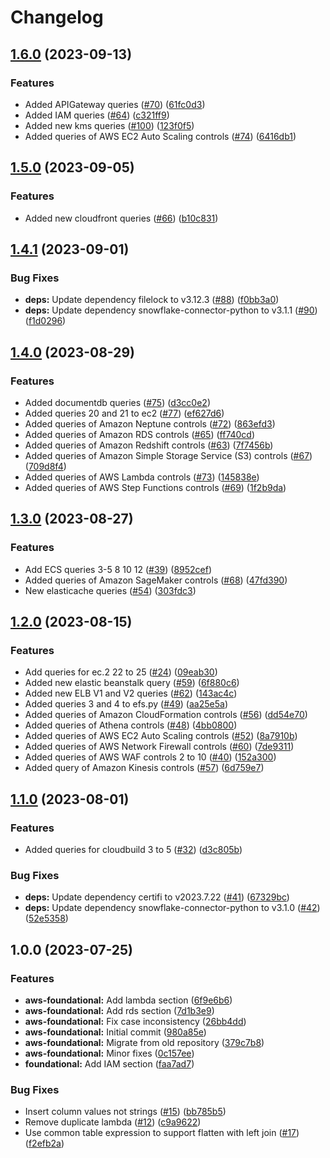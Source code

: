 # Changelog

## [1.6.0](https://github.com/cloudquery/policies-premium/compare/aws-foundational_security-snowflake-v1.5.0...aws-foundational_security-snowflake-v1.6.0) (2023-09-13)


### Features

* Added APIGateway queries ([#70](https://github.com/cloudquery/policies-premium/issues/70)) ([61fc0d3](https://github.com/cloudquery/policies-premium/commit/61fc0d389aa3bd3499db239bc183a23b156b681c))
* Added IAM queries ([#64](https://github.com/cloudquery/policies-premium/issues/64)) ([c321ff9](https://github.com/cloudquery/policies-premium/commit/c321ff90b56335b386290e7aae15a6eee4937bd1))
* Added new kms queries ([#100](https://github.com/cloudquery/policies-premium/issues/100)) ([123f0f5](https://github.com/cloudquery/policies-premium/commit/123f0f5944c9b5cb4abb777cb5f87c2b70428d67))
* Added queries of AWS EC2 Auto Scaling controls ([#74](https://github.com/cloudquery/policies-premium/issues/74)) ([6416db1](https://github.com/cloudquery/policies-premium/commit/6416db13b40578fe0b8cb9e787782f8ee324b3a0))

## [1.5.0](https://github.com/cloudquery/policies-premium/compare/aws-foundational_security-snowflake-v1.4.1...aws-foundational_security-snowflake-v1.5.0) (2023-09-05)


### Features

* Added new cloudfront queries ([#66](https://github.com/cloudquery/policies-premium/issues/66)) ([b10c831](https://github.com/cloudquery/policies-premium/commit/b10c831a9283751282a2800cb9196100cea3bd48))

## [1.4.1](https://github.com/cloudquery/policies-premium/compare/aws-foundational_security-snowflake-v1.4.0...aws-foundational_security-snowflake-v1.4.1) (2023-09-01)


### Bug Fixes

* **deps:** Update dependency filelock to v3.12.3 ([#88](https://github.com/cloudquery/policies-premium/issues/88)) ([f0bb3a0](https://github.com/cloudquery/policies-premium/commit/f0bb3a021c403a8c08210edca7e1f085672d49ba))
* **deps:** Update dependency snowflake-connector-python to v3.1.1 ([#90](https://github.com/cloudquery/policies-premium/issues/90)) ([f1d0296](https://github.com/cloudquery/policies-premium/commit/f1d02961083dfa6ef5704bab3774668e5aa7135e))

## [1.4.0](https://github.com/cloudquery/policies-premium/compare/aws-foundational_security-snowflake-v1.3.0...aws-foundational_security-snowflake-v1.4.0) (2023-08-29)


### Features

* Added documentdb queries ([#75](https://github.com/cloudquery/policies-premium/issues/75)) ([d3cc0e2](https://github.com/cloudquery/policies-premium/commit/d3cc0e2658b0b0689a7756572198f75eda2be9d4))
* Added queries 20 and 21 to ec2 ([#77](https://github.com/cloudquery/policies-premium/issues/77)) ([ef627d6](https://github.com/cloudquery/policies-premium/commit/ef627d6311ef4eddf09b051a2bb252162b658653))
* Added queries of Amazon Neptune controls ([#72](https://github.com/cloudquery/policies-premium/issues/72)) ([863efd3](https://github.com/cloudquery/policies-premium/commit/863efd3a094c54e85958cb987000a57f13e6a133))
* Added queries of Amazon RDS controls ([#65](https://github.com/cloudquery/policies-premium/issues/65)) ([ff740cd](https://github.com/cloudquery/policies-premium/commit/ff740cdb484533565c01eaca91b8c68fba3e8455))
* Added queries of Amazon Redshift controls ([#63](https://github.com/cloudquery/policies-premium/issues/63)) ([7f7456b](https://github.com/cloudquery/policies-premium/commit/7f7456b17fd2e193cae28c49fbfa796f5c08fd65))
* Added queries of Amazon Simple Storage Service (S3) controls ([#67](https://github.com/cloudquery/policies-premium/issues/67)) ([709d8f4](https://github.com/cloudquery/policies-premium/commit/709d8f460a534d48dca4596bc7763771df07c29f))
* Added queries of AWS Lambda controls ([#73](https://github.com/cloudquery/policies-premium/issues/73)) ([145838e](https://github.com/cloudquery/policies-premium/commit/145838ef0cd70b9dae8347ba51b8b87d494c6685))
* Added queries of AWS Step Functions controls ([#69](https://github.com/cloudquery/policies-premium/issues/69)) ([1f2b9da](https://github.com/cloudquery/policies-premium/commit/1f2b9da057ae1ac2cd66024a4477a03f760fb262))

## [1.3.0](https://github.com/cloudquery/policies-premium/compare/aws-foundational_security-snowflake-v1.2.0...aws-foundational_security-snowflake-v1.3.0) (2023-08-27)


### Features

* Add ECS queries 3-5 8 10 12 ([#39](https://github.com/cloudquery/policies-premium/issues/39)) ([8952cef](https://github.com/cloudquery/policies-premium/commit/8952cefe8dd6d804336677b5f5ccbc2ece88f20b))
* Added queries of Amazon SageMaker controls ([#68](https://github.com/cloudquery/policies-premium/issues/68)) ([47fd390](https://github.com/cloudquery/policies-premium/commit/47fd39073e1b2435c47ad504a4e8e338c7190730))
* New elasticache queries ([#54](https://github.com/cloudquery/policies-premium/issues/54)) ([303fdc3](https://github.com/cloudquery/policies-premium/commit/303fdc390465da2bdbe8af039f77abc0e87f80d0))

## [1.2.0](https://github.com/cloudquery/policies-premium/compare/aws-foundational_security-snowflake-v1.1.0...aws-foundational_security-snowflake-v1.2.0) (2023-08-15)


### Features

* Add queries for ec.2 22 to 25 ([#24](https://github.com/cloudquery/policies-premium/issues/24)) ([09eab30](https://github.com/cloudquery/policies-premium/commit/09eab30b2b1e62c2c4bf9e285f713c6a1cf9d3fb))
* Added new elastic beanstalk query ([#59](https://github.com/cloudquery/policies-premium/issues/59)) ([6f880c6](https://github.com/cloudquery/policies-premium/commit/6f880c6495dd0b3f6c82237055e2a9b2b44fda85))
* Added new ELB V1 and V2 queries ([#62](https://github.com/cloudquery/policies-premium/issues/62)) ([143ac4c](https://github.com/cloudquery/policies-premium/commit/143ac4c444cdfaeb841f4335ffb4f7a8450ade39))
* Added queries 3 and 4 to efs.py ([#49](https://github.com/cloudquery/policies-premium/issues/49)) ([aa25e5a](https://github.com/cloudquery/policies-premium/commit/aa25e5a4de10e7d2758cd5ad1e501412670b14bb))
* Added queries of Amazon CloudFormation controls ([#56](https://github.com/cloudquery/policies-premium/issues/56)) ([dd54e70](https://github.com/cloudquery/policies-premium/commit/dd54e7021c643244b0caaa43aceee21f0ae425d3))
* Added queries of Athena controls ([#48](https://github.com/cloudquery/policies-premium/issues/48)) ([4bb0800](https://github.com/cloudquery/policies-premium/commit/4bb0800039579c4b36b5d47b66f99e58251976c2))
* Added queries of AWS EC2 Auto Scaling controls ([#52](https://github.com/cloudquery/policies-premium/issues/52)) ([8a7910b](https://github.com/cloudquery/policies-premium/commit/8a7910b8bcebf78f602dcb30975395dd50ba48d8))
* Added queries of AWS Network Firewall controls ([#60](https://github.com/cloudquery/policies-premium/issues/60)) ([7de9311](https://github.com/cloudquery/policies-premium/commit/7de9311e082bb32758773d092a4da67054d65cd4))
* Added queries of AWS WAF controls 2 to 10 ([#40](https://github.com/cloudquery/policies-premium/issues/40)) ([152a300](https://github.com/cloudquery/policies-premium/commit/152a3000f476cd136de0ed1c3a83acfb817db508))
* Added query of Amazon Kinesis controls ([#57](https://github.com/cloudquery/policies-premium/issues/57)) ([6d759e7](https://github.com/cloudquery/policies-premium/commit/6d759e7f03792ae8a5e326f7738c4acca9e4933f))

## [1.1.0](https://github.com/cloudquery/policies-premium/compare/aws-foundational_security-snowflake-v1.0.0...aws-foundational_security-snowflake-v1.1.0) (2023-08-01)


### Features

* Added queries for cloudbuild 3 to 5 ([#32](https://github.com/cloudquery/policies-premium/issues/32)) ([d3c805b](https://github.com/cloudquery/policies-premium/commit/d3c805ba9dc863cb08f7c3d3ccc7d23605fc8961))


### Bug Fixes

* **deps:** Update dependency certifi to v2023.7.22 ([#41](https://github.com/cloudquery/policies-premium/issues/41)) ([67329bc](https://github.com/cloudquery/policies-premium/commit/67329bcd72b21c9ebc4199c1230014dc11806159))
* **deps:** Update dependency snowflake-connector-python to v3.1.0 ([#42](https://github.com/cloudquery/policies-premium/issues/42)) ([52e5358](https://github.com/cloudquery/policies-premium/commit/52e53580cdadf1af478607d5d78e1cb3546cb8b6))

## 1.0.0 (2023-07-25)


### Features

* **aws-foundational:** Add lambda section ([6f9e6b6](https://github.com/cloudquery/policies-premium/commit/6f9e6b6ad7851dad133b00c48093f5a85b447af0))
* **aws-foundational:** Add rds section ([7d1b3e9](https://github.com/cloudquery/policies-premium/commit/7d1b3e982555070e82be19ee4c73c6ec203506bf))
* **aws-foundational:** Fix case inconsistency ([26bb4dd](https://github.com/cloudquery/policies-premium/commit/26bb4ddf509334a90e36a631ec11f8f80ae1bfbd))
* **aws-foundational:** Initial commit ([980a85e](https://github.com/cloudquery/policies-premium/commit/980a85e018658ba02d95a698848c03a7dddfca56))
* **aws-foundational:** Migrate from old repository ([379c7b8](https://github.com/cloudquery/policies-premium/commit/379c7b8ebe9a4fb0278a5240e4eae49907d0834a))
* **aws-foundational:** Minor fixes ([0c157ee](https://github.com/cloudquery/policies-premium/commit/0c157ee9ae46b647f95752585ecb64017a054fd1))
* **foundational:** Add IAM section ([faa7ad7](https://github.com/cloudquery/policies-premium/commit/faa7ad77fdb3703785d3de55afeaf9b3e744a543))


### Bug Fixes

* Insert column values not strings ([#15](https://github.com/cloudquery/policies-premium/issues/15)) ([bb785b5](https://github.com/cloudquery/policies-premium/commit/bb785b5d22992114f7829bb1a5f9b7b1d4cdeb62))
* Remove duplicate lambda ([#12](https://github.com/cloudquery/policies-premium/issues/12)) ([c9a9622](https://github.com/cloudquery/policies-premium/commit/c9a96225203a72048d909c158999b7cb8c53c1fc))
* Use common table expression to support flatten with left join ([#17](https://github.com/cloudquery/policies-premium/issues/17)) ([f2efb2a](https://github.com/cloudquery/policies-premium/commit/f2efb2a7412e3a6d6edfe815a81dcdf59a8011c5))
